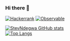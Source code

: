 ### Hi there 👋

[![Hackerrank](https://i.ibb.co/vBH96cV/hackerrank.png)](https://www.hackerrank.com/sndegwa_n)
[![Observable](https://i.ibb.co/N9ff84y/observablehq.png)](https://observablehq.com/@stevndegwa)

[![StevNdegwa GitHub stats](https://github-readme-stats.vercel.app/api?username=stevndegwa)](https://github.com/anuraghazra/github-readme-stats)
<br/>
[![Top Langs](https://github-readme-stats.vercel.app/api/top-langs/?username=stevndegwa&layout=compact)](https://github.com/anuraghazra/github-readme-stats)
<br/>

<!--
**StevNdegwa/StevNdegwa** is a ✨ _special_ ✨ repository because its `README.md` (this file) appears on your GitHub profile.

Here are some ideas to get you started:

- 🔭 I’m currently working on ...
- 🌱 I’m currently learning ...
- 👯 I’m looking to collaborate on ...
- 🤔 I’m looking for help with ...
- 💬 Ask me about ...
- 📫 How to reach me: ...
- 😄 Pronouns: ...
- ⚡ Fun fact: ...
-->
